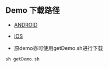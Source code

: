 ## Demo 下载路径
- [ANDROID](http://mms-graph.bj.bcebos.com/paddle-mobile%2FPaddleMobile_Android.zip)

- [IOS](http://mms-graph.bj.bcebos.com/paddle-mobile%2FPaddleMobileDemo_iOS.zip)

- 原demo亦可使用getDemo.sh进行下载

```
sh getDemo.sh
```
